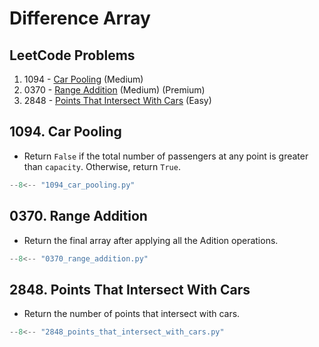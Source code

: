 # Difference Array

## LeetCode Problems

1. 1094 - [Car Pooling](https://leetcode.com/problems/car-pooling/) (Medium)
2. 0370 - [Range Addition](https://leetcode.com/problems/range-addition/) (Medium) (Premium)
3. 2848 - [Points That Intersect With Cars](https://leetcode.com/problems/points-that-intersect-with-cars/) (Easy)

## 1094. Car Pooling

-   Return `False` if the total number of passengers at any point is greater than `capacity`. Otherwise, return `True`.

```python
--8<-- "1094_car_pooling.py"
```

## 0370. Range Addition

-   Return the final array after applying all the Adition operations.

```python
--8<-- "0370_range_addition.py"
```

## 2848. Points That Intersect With Cars

-   Return the number of points that intersect with cars.

```python
--8<-- "2848_points_that_intersect_with_cars.py"
```
